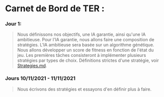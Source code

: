 # Carnet de Bord de TER :

### Jour 1:
> Nous définissons nos objectifs, une IA garantie, ainsi qu'une IA ambitieuse.
> Pour l'IA garantie, nous allons faire une composition de stratégies.
> L'IA ambitieuse sera basée sur un algorithme génétique.
> Nous allons développer un score de fitness en fonction de l'état du jeu.
> Les premières tâches consisteront à implémenter plusieurs stratégies par types de choix.
> Définitions strictes d'une stratégie, voir [Strategies.md](https://github.com/uca-m1informatique-softeng/projet-dev-genie-logiciel-2021-22-la-team/blob/TER/Doc/Strategies.md).



### Jours 10/11/2021 - 11/11/2021
> Nous écrivons des stratégies et essayons d'en définir plus à faire.
